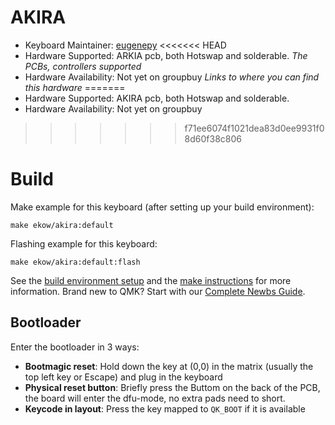 # AKIRA

* Keyboard Maintainer: [eugenepy](https://github.com/eugenepy)
<<<<<<< HEAD
* Hardware Supported: ARKIA pcb, both Hotswap and solderable. *The PCBs, controllers supported*
* Hardware Availability: Not yet on groupbuy *Links to where you can find this hardware*
=======
* Hardware Supported: AKIRA pcb, both Hotswap and solderable.
* Hardware Availability: Not yet on groupbuy

>>>>>>> f71ee6074f1021dea83d0ee9931f08d60f38c806
# Build
Make example for this keyboard (after setting up your build environment):

    make ekow/akira:default

Flashing example for this keyboard:

    make ekow/akira:default:flash

See the [build environment setup](https://docs.qmk.fm/#/getting_started_build_tools) and the [make instructions](https://docs.qmk.fm/#/getting_started_make_guide) for more information. Brand new to QMK? Start with our [Complete Newbs Guide](https://docs.qmk.fm/#/newbs).

## Bootloader

Enter the bootloader in 3 ways:
* **Bootmagic reset**: Hold down the key at (0,0) in the matrix (usually the top left key or Escape) and plug in the keyboard
* **Physical reset button**: Briefly press the Buttom on the back of the PCB, the board will enter the dfu-mode, no extra pads need to short.
* **Keycode in layout**: Press the key mapped to `QK_BOOT` if it is available

